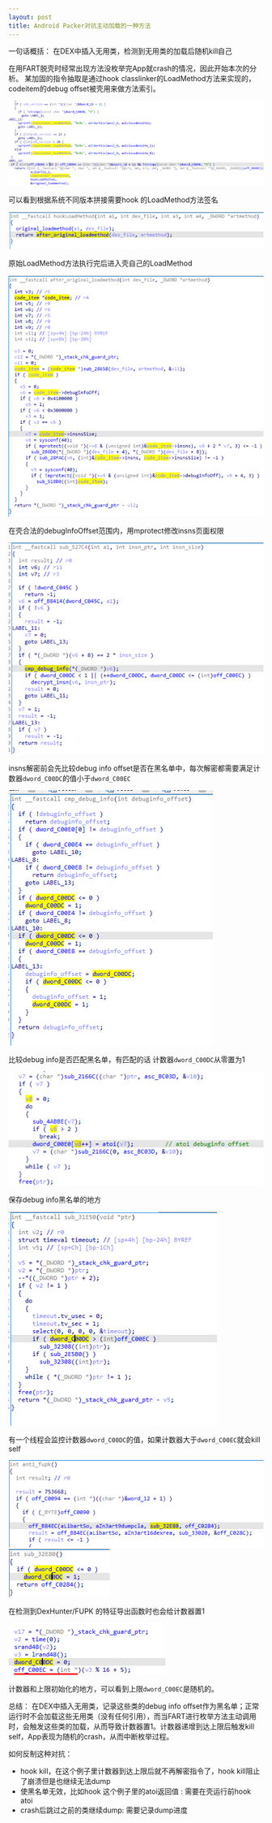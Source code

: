 ```yaml
---
layout: post
title: Android Packer对抗主动加载的一种方法
---
```



一句话概括： 在DEX中插入无用类，检测到无用类的加载后随机kill自己

在用FART脱壳时经常出现方法没枚举完App就crash的情况，因此开始本次的分析。 某加固的指令抽取是通过hook classlinker的LoadMethod方法来实现的，codeitem的debug offset被壳用来做方法索引。

![LoadMethod](/assets/ijm_anti_enumeration/0.png)

可以看到根据系统不同版本拼接需要hook 的LoadMethod方法签名

![OrigialMethod](/assets/ijm_anti_enumeration/1.png)

原始LoadMethod方法执行完后进入壳自己的LoadMethod

![mprotect](/assets/ijm_anti_enumeration/2.png)

在壳合法的debugInfoOffset范围内，用mprotect修改insns页面权限

![decryptinsn](/assets/ijm_anti_enumeration/3.png)

insns解密前会先比较debug info offset是否在黑名单中，每次解密都需要满足计数器`dword_C00DC`的值小于`dword_C00EC`


![cmpdebuginfo](/assets/ijm_anti_enumeration/4.png)

比较debug info是否匹配黑名单，有匹配的话 计数器`dword_C00DC`从零置为1

![initdebuginfo](/assets/ijm_anti_enumeration/5.png)

保存debug info黑名单的地方

![counterwatcher](/assets/ijm_anti_enumeration/6.png)

有一个线程会监控计数器`dword_C00DC`的值，如果计数器大于`dword_C00EC`就会kill self

![dexhunter1](/assets/ijm_anti_enumeration/7.png)
![dexhunter2](/assets/ijm_anti_enumeration/8.png)

在检测到DexHunter/FUPK 的特征导出函数时也会给计数器置1

![initcounter](/assets/ijm_anti_enumeration/9.png)

计数器和上限初始化的地方，可以看到上限`dword_C00EC`是随机的。

总结： 在DEX中插入无用类，记录这些类的debug info offset作为黑名单；正常运行时不会加载这些无用类（没有任何引用），而当FART进行枚举方法主动调用时，会触发这些类的加载，从而导致计数器置1。计数器递增到达上限后触发kill self，App表现为随机的crash，从而中断枚举过程。

如何反制这种对抗：

* hook kill，在这个例子里计数器到达上限后就不再解密指令了，hook kill阻止了崩溃但是也继续无法dump
* 使黑名单无效，比如hook 这个例子里的atoi返回值 : 需要在壳运行前hook atoi
* crash后跳过之前的类继续dump: 需要记录dump进度




